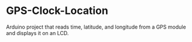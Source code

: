 # GPS-Clock-Location
Arduino project that reads time, latitude, and longitude from a GPS module and displays it on an LCD.
